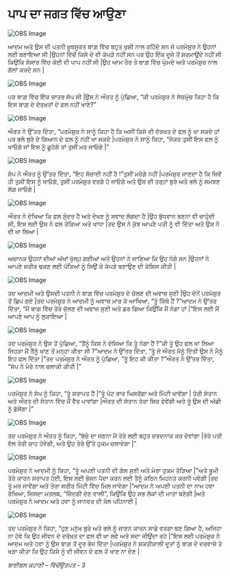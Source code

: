 # ਪਾਪ ਦਾ ਜਗਤ ਵਿੱਚ ਆਉਣਾ

![OBS Image](https://cdn.door43.org/obs/jpg/360px/obs-en-02-01.jpg)

ਆਦਮ ਅਤੇ ਉਸ ਦੀ ਪਤਨੀ ਖ਼ੂਬਸੂਰਤ ਬਾਗ਼ ਵਿੱਚ  ਬਹੁਤ ਖੁਸ਼ੀ ਨਾਲ ਰਹਿੰਦੇ ਸਨ ਜੋ ਪਰਮੇਸ਼ੁਰ ਨੇ ਉਹਨਾਂ ਲਈ ਬਣਾਇਆ ਸੀ |ਉਹਨਾਂ ਵਿੱਚੋਂ  ਕਿਸੇ ਦੇ ਵੀ ਕੱਪੜੇ ਨਹੀਂ ਸਨ ਪਰ ਉਹ ਇੱਕ ਦੂਜੇ ਤੋਂ ਸ਼ਰਮਾਉਂਦੇ ਨਹੀਂ ਸੀ  ਕਿਉਂਕਿ ਸੰਸਾਰ ਵਿੱਚ  ਕੋਈ ਵੀ ਪਾਪ ਨਹੀਂ ਸੀ |ਉਹ ਆਮ ਤੌਰ ਤੇ ਬਾਗ਼ ਵਿੱਚ ਘੁੰਮਦੇ ਅਤੇ ਪਰਮੇਸ਼ੁਰ ਨਾਲ ਗੱਲਾਂ ਕਰਦੇ ਸਨ |

![OBS Image](https://cdn.door43.org/obs/jpg/360px/obs-en-02-02.jpg)

ਪਰ ਬਾਗ਼ ਵਿੱਚ ਇੱਕ ਚਾਤਰ ਸੱਪ ਸੀ |ਉਸ ਨੇ ਔਰਤ ਨੂੰ ਪੁੱਛਿਆ, “ਕੀ ਪਰਮੇਸ਼ੁਰ ਨੇ ਸੱਚਮੁੱਚ ਕਿਹਾ ਹੈ ਕਿ ਇਸ ਬਾਗ਼ ਦੇ ਦੱਰਖ਼ਤਾਂ ਦੇ ਫਲ ਨਹੀਂ ਖਾਣੇ?”

![OBS Image](https://cdn.door43.org/obs/jpg/360px/obs-en-02-03.jpg)

ਔਰਤ ਨੇ ਉੱਤਰ ਦਿੱਤਾ, “ਪਰਮੇਸ਼ੁਰ ਨੇ ਸਾਨੂੰ ਕਿਹਾ ਹੈ ਕਿ ਅਸੀਂ ਕਿਸੇ ਵੀ ਦੱਰਖ਼ਤ ਦੇ ਫਲ ਨੂੰ ਖਾ ਸਕਦੇ ਹਾਂ ਪਰ  ਭਲੇ ਬੁਰੇ ਦੇ ਗਿਆਨ ਦੇ ਫਲ ਨੂੰ ਨਹੀਂ ਖਾ ਸਕਦੇ |ਪਰਮੇਸ਼ੁਰ ਨੇ ਸਾਨੂੰ ਕਿਹਾ, “ਜੇਕਰ  ਤੁਸੀਂ ਇਸ ਫਲ ਨੂੰ ਖਾਓਗੇ ਜਾਂ ਇਸ ਨੂੰ ਛੂਹੋਗੇ ਤਾਂ ਤੁਸੀਂ ਮਰ ਜਾਓਗੇ |”

![OBS Image](https://cdn.door43.org/obs/jpg/360px/obs-en-02-04.jpg)

ਸੱਪ ਨੇ ਔਰਤ ਨੂੰ ਉੱਤਰ ਦਿੱਤਾ, “ਇਹ ਸੱਚਾਈ ਨਹੀਂ ਹੈ !”ਤੁਸੀਂ ਮਰੋਗੇ ਨਹੀਂ |ਪਰਮੇਸ਼ੁਰ ਜਾਣਦਾ ਹੈ ਕਿ ਜਿਵੇਂ ਹੀ ਤੁਸੀਂ ਇਸ ਨੂੰ ਖਾਓਗੇ, ਤੁਸੀਂ ਪਰਮੇਸ਼ੁਰ ਵਰਗੇ ਹੋ ਜਾਓਗੇ ਅਤੇ ਉਸ ਦੀ ਤਰ੍ਹਾਂ ਬੁਰੇ ਅਤੇ ਭਲੇ ਨੂੰ ਸਮਝਣ ਲੱਗ ਜਾਓਗੇ |

![OBS Image](https://cdn.door43.org/obs/jpg/360px/obs-en-02-05.jpg)

ਔਰਤ ਨੇ ਦੇਖਿਆ ਕਿ ਫਲ ਸੁੰਦਰ ਹੈ ਅਤੇ ਦੇਖਣ ਨੂੰ ਸਵਾਦ ਲੱਗਦਾ ਹੈ |ਉਹ ਬੁੱਧਵਾਨ ਬਣਨਾ ਵੀ ਚਾਹੁੰਦੀ ਸੀ, ਇਸ ਲਈ ਉਸ ਨੇ ਫਲ ਤੋੜਿਆ ਅਤੇ ਖਾਧਾ |ਤਦ ਉਸ ਨੇ ਕੁੱਝ ਆਪਣੇ ਪਤੀ ਨੂੰ ਵੀ ਦਿੱਤਾ ਅਤੇ ਉਸ ਨੇ ਵੀ ਖਾ ਲਿਆ |

![OBS Image](https://cdn.door43.org/obs/jpg/360px/obs-en-02-06.jpg)

ਅਚਾਨਕ ਉਹਨਾਂ ਦੀਆਂ ਅੱਖਾਂ ਖੁੱਲ੍ਹ ਗਈਆਂ ਅਤੇ ਉਹਨਾਂ ਨੇ ਜਾਣਿਆ ਕਿ ਉਹ ਨੰਗੇ ਸਨ |ਉਹਨਾਂ ਨੇ ਆਪਣੇ ਸਰੀਰ ਢਕਣ ਲਈ ਪੱਤਿਆਂ ਨੂੰ ਸਿਉਂ ਕੇ ਕੱਪੜੇ ਬਣਾਉਣ ਦੀ ਕੋਸ਼ਿਸ  ਕੀਤੀ |

![OBS Image](https://cdn.door43.org/obs/jpg/360px/obs-en-02-07.jpg)

ਤਦ ਆਦਮੀ ਅਤੇ ਉਸਦੀ ਪਤਨੀ ਨੇ ਬਾਗ਼ ਵਿੱਚ ਪਰਮੇਸ਼ੁਰ ਦੇ ਚੱਲਣ ਦੀ ਅਵਾਜ਼ ਸੁਣੀ |ਉਹ ਦੋਨੋਂ ਪਰਮੇਸ਼ੁਰ ਤੋਂ ਛਿਪ ਗਏ |ਤਦ ਪਰਮੇਸ਼ੁਰ ਨੇ ਆਦਮੀ ਨੂੰ ਅਵਾਜ਼ ਮਾਰ ਕੇ ਆਖਿਆ, “ਤੂੰ ਕਿੱਥੇ ਹੈਂ ?”ਆਦਮ ਨੇ ਉੱਤਰ ਦਿੱਤਾ, “ਮੈਂ ਬਾਗ਼ ਵਿੱਚ ਤੇਰੇ ਚੱਲਣ ਦੀ ਅਵਾਜ਼ ਸੁਣੀ ਅਤੇ ਡਰ ਗਿਆ ਕਿਉਂਕਿ ਮੈਂ ਨੰਗਾ ਹਾਂ |”ਇਸ ਲਈ ਮੈਂ ਆਪਣੇ ਆਪ ਨੂੰ ਲੁਕਾਇਆ |

![OBS Image](https://cdn.door43.org/obs/jpg/360px/obs-en-02-08.jpg)

ਤਦ ਪਰਮੇਸ਼ੁਰ ਨੇ ਉਸ ਤੋਂ ਪੁੱਛਿਆ, “ਤੈਂਨੂੰ ਕਿਸ ਨੇ ਦੱਸਿਆ ਕਿ ਤੂੰ ਨੰਗਾ ਹੈਂ ?”ਕੀ ਤੂੰ ਉਹ ਫਲ ਖਾ ਲਿਆ ਜਿਹੜਾ ਮੈਂ ਤੈਂਨੂੰ  ਖਾਣ ਤੋਂ ਮਨ੍ਹਾ ਕੀਤਾ ਸੀ ?”ਆਦਮ ਨੇ ਉੱਤਰ ਦਿੱਤਾ, “ਤੂੰ ਜੋ ਔਰਤ ਮੈਨੂੰ  ਦਿੱਤੀ ਉਸ ਨੇ ਮੈਨੂੰ ਇਹ ਫਲ ਦਿੱਤਾ |”ਤਦ ਪਰਮੇਸ਼ੁਰ ਨੇ ਔਰਤ ਨੂੰ ਪੁੱਛਿਆ, “ਤੂੰ ਇਹ ਕੀ ਕੀਤਾ ?”ਔਰਤ ਨੇ ਉੱਤਰ ਦਿੱਤਾ, “ਸੱਪ ਨੇ ਮੇਰੇ ਨਾਲ ਚਲਾਕੀ ਕੀਤੀ |”

![OBS Image](https://cdn.door43.org/obs/jpg/360px/obs-en-02-09.jpg)

ਪਰਮੇਸ਼ੁਰ ਨੇ ਸੱਪ ਨੂੰ ਕਿਹਾ, “ਤੂੰ ਸਰਾਪਤ ਹੈਂ |”ਤੂੰ ਪੇਟ ਭਾਰ ਘਿਸਰੇਂਗਾ ਅਤੇ ਮਿੱਟੀ ਖਾਵੇਂਗਾ | ਤੇਰੀ ਸੰਤਾਨ ਅਤੇ ਔਰਤ ਦੀ ਸੰਤਾਨ ਵਿੱਚ ਮੈਂ ਵੈਰ ਪਾਵਾਂਗਾ   |ਔਰਤ ਦੀ ਸੰਤਾਨ ਤੇਰਾ ਸਿਰ ਫੇਵੇਂਗੀ ਅਤੇ ਤੂੰ ਉਸ ਦੀ ਅੱਡੀ ਨੂੰ ਡੱਸੇਂਗਾ |”

![OBS Image](https://cdn.door43.org/obs/jpg/360px/obs-en-02-10.jpg)

ਤਦ ਪਰਮੇਸ਼ੁਰ ਨੇ ਔਰਤ ਨੂੰ ਕਿਹਾ, “ਬੱਚੇ ਦਾ ਜਣਨਾ ਮੈਂ ਤੇਰੇ ਲਈ ਬਹੁਤ ਦਰਦਨਾਕ ਕਰ ਦੇਵਾਂਗਾ |ਤੇਰੇ ਪਤੀ ਵੱਲ ਤੇਰੀ  ਚਾਹ ਹੋਵੇਗੀ, ਅਤੇ ਉਹ ਤੇਰੇ ਉੱਤੇ ਹੁਕਮ ਚਲਾਵੇਗਾ |”

![OBS Image](https://cdn.door43.org/obs/jpg/360px/obs-en-02-11.jpg)

ਪਰਮੇਸ਼ੁਰ ਨੇ ਆਦਮੀ ਨੂੰ ਕਿਹਾ, “ਤੂੰ ਅਪਣੀ ਪਤਨੀ ਦੀ ਗੱਲ ਸੁਣੀ ਅਤੇ ਮੇਰਾ ਹੁਕਮ ਤੋੜਿਆ |”ਅਤੇ ਭੂਮੀ ਤੇਰੇ ਕਾਰਨ ਸਰਾਪਤ ਹੋਈ, ਇਸ ਲਈ ਭੋਜਨ ਪੈਦਾ ਕਰਨ ਲਈ ਤੈਨੂੰ ਕਠਿਨ ਮਿਹਨਤ ਕਰਨੀ ਪਵੇਗੀ |ਤਦ ਤੂੰ ਮਰ ਜਾਵੇਂਗਾ ਅਤੇ ਤੇਰਾ ਸਰੀਰ ਮਿੱਟੀ ਵਿੱਚ  ਮਿਲ ਜਾਵੇਗਾ |”ਆਦਮ ਨੇ ਅਪਣੀ ਪਤਨੀ ਦਾ ਨਾਮ ਹਵਾ ਰੱਖਿਆ, ਜਿਸਦਾ ਮਤਲਬ, “ਜ਼ਿੰਦਗੀ ਦੇਣ ਵਾਲੀ”, ਕਿਉਂਕਿ ਉਹ ਸਭ ਲੋਕਾਂ ਦੀ ਮਾਤਾ ਬਣੇਗੀ |ਅਤੇ ਪਰਮੇਸ਼ੁਰ ਨੇ ਆਦਮ ਅਤੇ ਹਵਾ ਨੂੰ ਜਾਨਵਰ ਦੀ ਖ਼ੱਲ ਪਹਿਨਾਈ |

![OBS Image](https://cdn.door43.org/obs/jpg/360px/obs-en-02-12.jpg)

ਤਦ ਪਰਮੇਸ਼ੁਰ ਨੇ ਕਿਹਾ, “ਹੁਣ ਮਨੁੱਖ ਬੁਰੇ ਅਤੇ ਭਲੇ ਨੂੰ ਜਾਣਨ ਕਾਰਨ  ਸਾਡੇ ਵਰਗਾ ਬਣ ਗਿਆ ਹੈ, ਅਜਿਹਾ ਨਾ ਹੋਵੇ ਕਿ ਉਹ ਜੀਵਨ ਦੇ ਦਰੱਖ਼ਤ ਦਾ  ਫਲ ਵੀ ਖਾ ਲਵੇ ਅਤੇ ਸਦਾ ਜੀਉਂਦਾ ਰਹੇ  |”ਇਸ ਲਈ ਪਰਮੇਸ਼ੁਰ ਨੇ ਆਦਮ ਅਤੇ ਹਵਾ ਨੂੰ ਉਸ  ਬਾਗ਼ ਤੋਂ ਦੂਰ ਭੇਜ ਦਿੱਤਾ |ਪਰਮੇਸ਼ੁਰ ਨੇ ਸ਼ਕਤੀਸ਼ਾਲੀ ਦੂਤਾਂ ਨੂੰ ਬਾਗ਼ ਦੇ ਦਰਵਾਜ਼ੇ ਤੇ ਖੜਾ ਕੀਤਾ ਕਿ ਉਹ ਕਿਸੇ ਨੂੰ ਵੀ ਜੀਵਨ  ਦੇ ਫਲ ਤੋਂ  ਖਾਣ ਨਾ ਦੇਣ |

_ਬਾਈਬਲ ਕਹਾਣੀ – ਵਿੱਚੋਂਉਤਪਤ - 3_